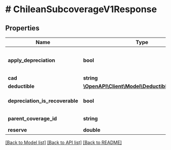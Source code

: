 # # ChileanSubcoverageV1Response

## Properties

Name | Type | Description | Notes
------------ | ------------- | ------------- | -------------
**apply_depreciation** | **bool** | Does coverage apply depreciation |
**cad** | **string** | The CAD | [optional]
**deductible** | [**\OpenAPI\Client\Model\DeductibleV1Response**](DeductibleV1Response.md) |  | [optional]
**depreciation_is_recoverable** | **bool** | Is depreciation recoverable | [optional]
**parent_coverage_id** | **string** | The parent coverage id |
**reserve** | **double** | The reserve | [optional]

[[Back to Model list]](../../README.md#models) [[Back to API list]](../../README.md#endpoints) [[Back to README]](../../README.md)
